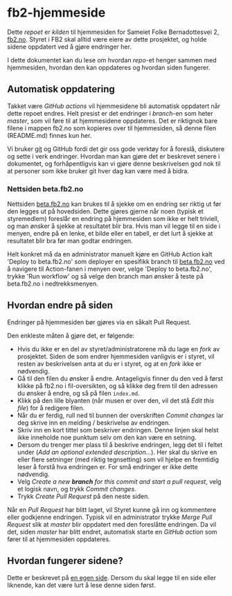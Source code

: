 # fb2-hjemmeside

Dette _repoet_ er _kilden_ til hjemmesiden for Sameiet Folke Bernadottesvei 2, [fb2.no](fb2.no/). Styret i FB2 skal alltid være eiere av dette prosjektet, og holde sidene oppdatert ved å gjøre endringer her.

I dette dokumentet kan du lese om hvordan _repo_-et henger sammen med hjemmesiden, hvordan den kan oppdateres og hvordan siden fungerer.

## Automatisk oppdatering

Takket være _GitHub actions_ vil hjemmesidene bli automatisk oppdatert når dette repoet endres. Helt presist er det endringer i _branch_-en som heter _master_, som vil føre til at hjemmesidene oppdateres. Det er riktignok bare filene i mappen fb2.no som kopieres over til hjemmesiden, så denne filen (README.md) finnes kun her.

Vi bruker [git](https://git-scm.com/) og GitHub fordi det gir oss gode verktøy for å foreslå, diskutere og sette i verk endringer. Hvordan man kan gjøre det er beskrevet senere i dokumentet, og forhåpentligvis kan vi gjøre denne beskrivelsen god nok til at personer som ikke bruker git hver dag kan være med å bidra.

### Nettsiden beta.fb2.no

Nettsiden [beta.fb2.no](beta.fb2.no/) kan brukes til å sjekke om en endring ser riktig ut før den legges ut på hovedsiden. Dette gjøres gjerne når noen (typisk et styremedlem) foreslår en endring på hjemmesiden som ikke er helt triviell, og man ønsker å sjekke at resultatet blir bra. Hvis man vil legge til en side i menyen, endre på en lenke, et bilde eller en tabell, er det lurt å sjekke at resultatet blir bra før man godtar endringen.

Helt konkret må da en administrator manuelt kjøre en GitHub Action kalt 'Deploy to beta.fb2.no' som deployer en spesifikk branch til [beta.fb2.no](beta.fb2.no) ved å navigere til Action-fanen i menyen over, velge 'Deploy to beta.fb2.no', trykke 'Run workflow' og så velge den branch man ønsker å teste på beta.fb2.no i nedtrekksmenyen.

## Hvordan endre på siden

Endringer på hjemmesiden bør gjøres via en såkalt Pull Request.

Den enkleste måten å gjøre det, er følgende:

- Hvis du ikke er en del av styret/administratorene må du lage en _fork_ av prosjektet. Siden de som endrer hjemmesiden vanligvis er i styret, vil resten av beskrivelsen anta at du er i styret, og at en _fork_ ikke er nødvendig.
- Gå til den filen du ønsker å endre. Antageligvis finner du den ved å først klikke på fb2.no i fil-oversikten, og så klikke deg frem til den adressen du ønsker å endre, og så på filen `index.md`.
- Klikk på den lille blyanten (når musen er over den, vil det stå _Edit this file_) for å redigere filen.
- Når du er ferdig, rull ned til bunnen der overskriften _Commit changes_ lar deg skrive inn en melding / beskrivelse av endringen.
- Skriv inn en kort tittel som beskriver endringen. Denne linjen skal helst ikke inneholde noe punktum selv om den kan være en setning.
- Dersom du trenger mer plass til å beskrive endringen, legg det til i feltet under (_Add an optional extended description..._). Her skal du skrive en eller flere setninger (med riktig tegnsetting) som vil hjelpe en fremtidig leser å forstå hva endringen er. For små endringer er ikke dette nødvendig.
- Velg _Create a new **branch** for this commit and start a pull request_, velg et logisk navn, og trykk _Commit changes_.
- Trykk _Create Pull Request_ på den neste siden.

Når en _Pull Request_ har blitt laget, vil Styret kunne gå inn og kommentere eller godkjenne endringen. Typisk vil en administrator trykke _Merge Pull Request_ slik at _master_ blir oppdatert med den foreslåtte endringen. Da vil det, siden _master_ har blitt endret, automatisk starte en _GitHub action_ som fører til at hjemmesiden oppdateres.

## Hvordan fungerer sidene?

Dette er beskrevet på [en egen side](https://fb2.no/om-nettstedet/). Dersom du skal legge til en side eller liknende, kan det være lurt å lese denne siden først.

